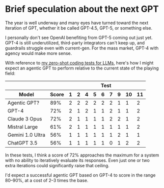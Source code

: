 <post-date date="25 March 2024"/>

# Brief speculation about the next GPT

The year is well underway and many eyes have turned toward the next iteration of GPT, whether it be called GPT-4.5, GPT-5, or something else.

I personally don't see OpenAI benefiting from GPT-5 coming out just yet. GPT-4 is still underutilized, third-party integrators can't keep up, and guardrails struggle even with current-gen. For the mass market, GPT-4 with agency would make more sense.

With reference to [my zero-shot coding tests for LLMs](/blog/testing-a-medley-of-local-llms-for-coding/), here's how I might expect an agentic GPT to perform relative to the current state of the playing field:

<table class="results">
    <thead>
        <tr>
            <th colspan="2"></th>
            <th colspan="9">Test</th>
        </tr>
        <tr>
            <th>Model</th>
            <th>Score</th>
            <th>1</th>
            <th>2</th>
            <th>4</th>
            <th>5</th>
            <th>6</th>
            <th>7</th>
            <th>9</th>
            <th>10</th>
            <th>11</th>
        </tr>
    </thead>
    <tbody>
        <tr>
            <td>Agentic GPT?</td>
            <td>89%</td>
            <td class="s2">2</td>
            <td class="s2">2</td>
            <td class="s2">2</td>
            <td class="s2">2</td>
            <td class="s2">2</td>
            <td class="s2">2</td>
            <td class="s1">1</td>
            <td class="s1">1</td>
            <td class="s2">2</td>
        </tr>
        <tr>
            <td>GPT-4</td>
            <td>72%</td>
            <td class="s2">2</td>
            <td class="s1">1</td>
            <td class="s2">2</td>
            <td class="s1">1</td>
            <td class="s1">1</td>
            <td class="s2">2</td>
            <td class="s1">1</td>
            <td class="s1">1</td>
            <td class="s2">2</td>
        </tr>
        <tr>
            <td>Claude 3 Opus</td>
            <td>72%</td>
            <td class="s2">2</td>
            <td class="s1">1</td>
            <td class="s1">1</td>
            <td class="s1">1</td>
            <td class="s1">1</td>
            <td class="s2">2</td>
            <td class="s2">2</td>
            <td class="s1">1</td>
            <td class="s2">2</td>
        </tr>
        <tr>
            <td>Mistral Large</td>
            <td>61%</td>
            <td class="s2">2</td>
            <td class="s1">1</td>
            <td class="s1">1</td>
            <td class="s1">1</td>
            <td class="s1">1</td>
            <td class="s1">1</td>
            <td class="s1">1</td>
            <td class="s1">1</td>
            <td class="s2">2</td>
        </tr>
        <tr>
            <td>Gemini 1.0 Ultra</td>
            <td>56%</td>
            <td class="s1">1</td>
            <td class="s1">1</td>
            <td class="s1">1</td>
            <td class="s1">1</td>
            <td class="s1">1</td>
            <td class="s1">1</td>
            <td class="s2">2</td>
            <td class="s1">1</td>
            <td class="s1">1</td>
        </tr>
        <tr>
            <td>ChatGPT 3.5</td>
            <td>56%</td>
            <td class="s1">1</td>
            <td class="s1">1</td>
            <td class="s1">1</td>
            <td class="s1">1</td>
            <td class="s1">1</td>
            <td class="s0">0</td>
            <td class="s1">1</td>
            <td class="s2">2</td>
            <td class="s2">2</td>
        </tr>
    </tbody>
</table>

In these tests, I think a score of 72% approaches the maximum for a system with no ability to iteratively evaluate its responses. Even just one or two extra iterations could significantly raise that ceiling.

I'd expect a successful agentic GPT based on GPT-4 to score in the range 80&ndash;90%, at a cost of 2&ndash;3 times the base.
